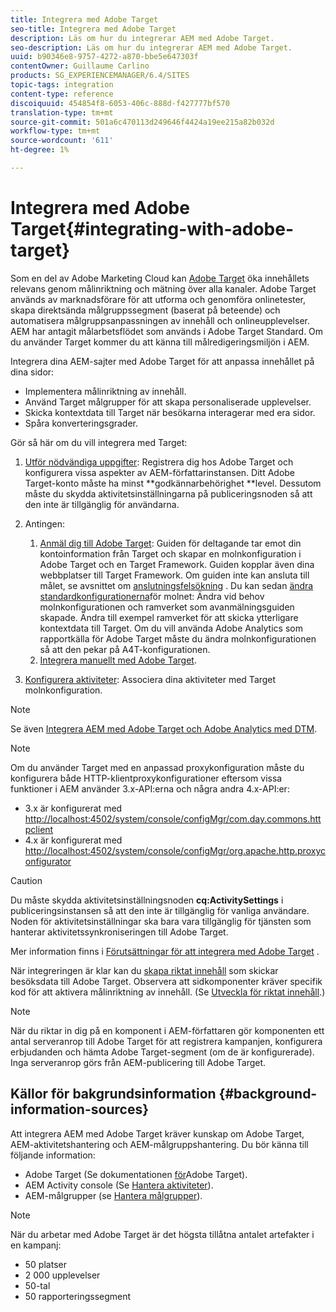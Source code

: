 ```yaml
---
title: Integrera med Adobe Target
seo-title: Integrera med Adobe Target
description: Läs om hur du integrerar AEM med Adobe Target.
seo-description: Läs om hur du integrerar AEM med Adobe Target.
uuid: b90346e8-9757-4272-a870-bbe5e647303f
contentOwner: Guillaume Carlino
products: SG_EXPERIENCEMANAGER/6.4/SITES
topic-tags: integration
content-type: reference
discoiquuid: 454854f8-6053-406c-888d-f427777bf570
translation-type: tm+mt
source-git-commit: 501a6c470113d249646f4424a19ee215a82b032d
workflow-type: tm+mt
source-wordcount: '611'
ht-degree: 1%

---
```



# Integrera med Adobe Target{#integrating-with-adobe-target}

Som en del av Adobe Marketing Cloud kan [Adobe Target](http://www.adobe.com/ro/solutions/testing-targeting/testandtarget.html) öka innehållets relevans genom målinriktning och mätning över alla kanaler. Adobe Target används av marknadsförare för att utforma och genomföra onlinetester, skapa direktsända målgruppssegment (baserat på beteende) och automatisera målgruppsanpassningen av innehåll och onlineupplevelser. AEM har antagit målarbetsflödet som används i Adobe Target Standard. Om du använder Target kommer du att känna till målredigeringsmiljön i AEM.

Integrera dina AEM-sajter med Adobe Target för att anpassa innehållet på dina sidor:

* Implementera målinriktning av innehåll.
* Använd Target målgrupper för att skapa personaliserade upplevelser.
* Skicka kontextdata till Target när besökarna interagerar med era sidor.
* Spåra konverteringsgrader.

Gör så här om du vill integrera med Target:

1. [Utför nödvändiga uppgifter](/help/sites-administering/target-requirements.md): Registrera dig hos Adobe Target och konfigurera vissa aspekter av AEM-författarinstansen. Ditt Adobe Target-konto måste ha minst **godkännarbehörighet **level. Dessutom måste du skydda aktivitetsinställningarna på publiceringsnoden så att den inte är tillgänglig för användarna.

1. Antingen:

   1. [Anmäl dig till Adobe Target](/help/sites-administering/opt-in.md): Guiden för deltagande tar emot din kontoinformation från Target och skapar en molnkonfiguration i Adobe Target och en Target Framework. Guiden kopplar även dina webbplatser till Target Framework. Om guiden inte kan ansluta till målet, se avsnittet om [anslutningsfelsökning](/help/sites-administering/target-configuring.md#troubleshooting-target-connection-problems) . Du kan sedan [ändra standardkonfigurationerna](/help/sites-administering/target-configuring.md#modifying-the-opt-in-wizard-configurations)för molnet: Ändra vid behov molnkonfigurationen och ramverket som avanmälningsguiden skapade. Ändra till exempel ramverket för att skicka ytterligare kontextdata till Target. Om du vill använda Adobe Analytics som rapportkälla för Adobe Target måste du ändra molnkonfigurationen så att den pekar på A4T-konfigurationen.
   1. [Integrera manuellt med Adobe Target](/help/sites-administering/target-configuring.md#manually-integrating-with-adobe-target).

1. [Konfigurera aktiviteter](/help/sites-authoring/activitylib.md): Associera dina aktiviteter med Target molnkonfiguration.

>[!NOTE]
>
>Se även [Integrera AEM med Adobe Target och Adobe Analytics med DTM](https://helpx.adobe.com/experience-manager/using/integrate-digital-marketing-solutions.html).

>[!NOTE]
>
>Om du använder Target med en anpassad proxykonfiguration måste du konfigurera både HTTP-klientproxykonfigurationer eftersom vissa funktioner i AEM använder 3.x-API:erna och några andra 4.x-API:er:
>
>* 3.x är konfigurerat med [http://localhost:4502/system/console/configMgr/com.day.commons.httpclient](http://localhost:4502/system/console/configMgr/com.day.commons.httpclient)
>* 4.x är konfigurerat med [http://localhost:4502/system/console/configMgr/org.apache.http.proxyconfigurator](http://localhost:4502/system/console/configMgr/org.apache.http.proxyconfigurator)
>



>[!CAUTION]
>
>Du måste skydda aktivitetsinställningsnoden **cq:ActivitySettings** i publiceringsinstansen så att den inte är tillgänglig för vanliga användare. Noden för aktivitetsinställningar ska bara vara tillgänglig för tjänsten som hanterar aktivitetssynkroniseringen till Adobe Target.
>
>Mer information finns i [Förutsättningar för att integrera med Adobe Target](/help/sites-administering/target-requirements.md#securing-the-activity-settings-node) .

När integreringen är klar kan du [skapa riktat innehåll](/help/sites-authoring/content-targeting-touch.md) som skickar besöksdata till Adobe Target. Observera att sidkomponenter kräver specifik kod för att aktivera målinriktning av innehåll. (Se [Utveckla för riktat innehåll](/help/sites-developing/target.md).)

>[!NOTE]
>
>När du riktar in dig på en komponent i AEM-författaren gör komponenten ett antal serveranrop till Adobe Target för att registrera kampanjen, konfigurera erbjudanden och hämta Adobe Target-segment (om de är konfigurerade). Inga serveranrop görs från AEM-publicering till Adobe Target.

## Källor för bakgrundsinformation {#background-information-sources}

Att integrera AEM med Adobe Target kräver kunskap om Adobe Target, AEM-aktivitetshantering och AEM-målgruppshantering. Du bör känna till följande information:

* Adobe Target (Se dokumentationen [för](https://docs.adobe.com/content/help/en/target/using/target-home.html)Adobe Target).
* AEM Activity console (Se [Hantera aktiviteter](/help/sites-authoring/activitylib.md)).
* AEM-målgrupper (se [Hantera målgrupper](/help/sites-authoring/managing-audiences.md)).

>[!NOTE]
>
>När du arbetar med Adobe Target är det högsta tillåtna antalet artefakter i en kampanj:
>
>* 50 platser
>* 2 000 upplevelser
>* 50-tal
>* 50 rapporteringssegment
>



